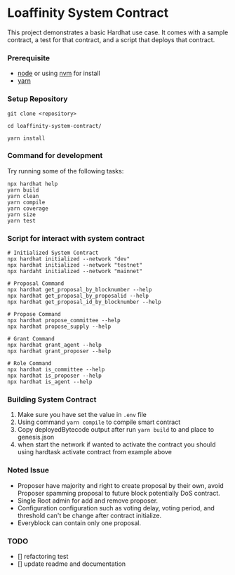 # Loaffinity System Contract

This project demonstrates a basic Hardhat use case. It comes with a sample contract, a test for that contract, and a script that deploys that contract.

### Prerequisite

- [node](https://nodejs.org/en) or using [nvm](https://github.com/nvm-sh/nvm) for install
- [yarn](https://yarnpkg.com/)

### Setup Repository

```shell
git clone <repository>
```

```shell
cd loaffinity-system-contract/
```

```shell
yarn install
```

### Command for development

Try running some of the following tasks:

``` shell
npx hardhat help
yarn build 
yarn clean
yarn compile
yarn coverage
yarn size
yarn test
```
### Script for interact with system contract



``` shell
# Initialized System Contract
npx hardhat initialized --network "dev"
npx hardhat initialized --network "testnet"
npx hardaht initialized --network "mainnet"

# Proposal Command
npx hardhat get_proposal_by_blocknumber --help
npx hardhat get_proposal_by_proposalid --help
npx hardhat get_proposal_id_by_blocknumber --help

# Propose Command
npx hardhat propose_committee --help
npx hardhat propose_supply --help

# Grant Command
npx hardhat grant_agent --help
npx hardhat grant_proposer --help

# Role Command
npx hardhat is_committee --help
npx hardhat is_proposer --help
npx hardhat is_agent --help
```

### Building System Contract
1. Make sure you have set the value in `.env` file
2. Using command `yarn compile` to compile smart contract
3. Copy deployedBytecode output after run `yarn build` to and place to genesis.json
4. when start the network if wanted to activate the contract you should using hardtask activate contract from example above

### Noted Issue
- Proposer have majority and right to create proposal by their own, avoid Proposer spamming proposal to future block potentially DoS contract.
- Single Root admin for add and remove proposer.
- Configuration configuration such as voting delay, voting period, and threshold can't be change after contract initialize.
- Everyblock can contain only one proposal.

### TODO
- [] refactoring test
- [] update readme and documentation
